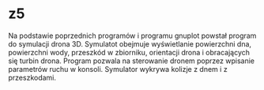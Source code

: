 # z5
Na podstawie poprzednich programów i programu gnuplot powstał program do symulacji drona 3D.
Symulatot obejmuje wyświetlanie powierzchni dna, powierzchni wody, przeszkód w zbiorniku, orientacji drona i obracających się turbin drona.
Program pozwala na sterowanie dronem poprzez wpisanie parametrów ruchu w konsoli. Symulator wykrywa kolizje z dnem i z przeszkodami.
